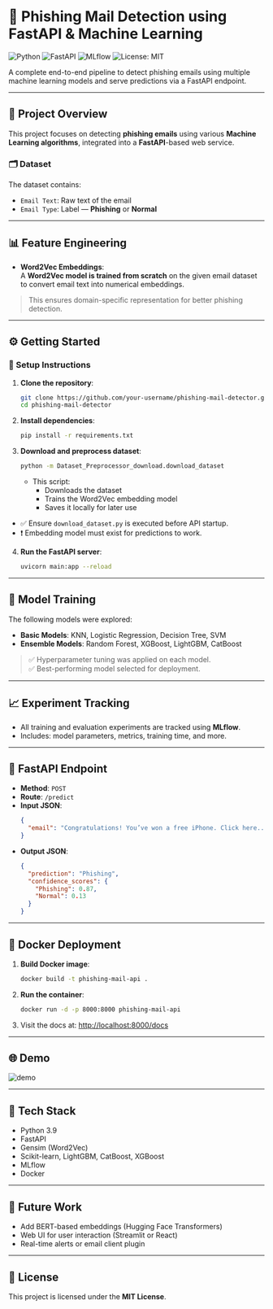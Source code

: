 # 📧 Phishing Mail Detection using FastAPI & Machine Learning

![Python](https://img.shields.io/badge/Python-3.9-blue)
![FastAPI](https://img.shields.io/badge/FastAPI-API-green)
![MLflow](https://img.shields.io/badge/MLflow-Experiment--Tracking-orange)
![License: MIT](https://img.shields.io/badge/License-MIT-yellow.svg)

A complete end-to-end pipeline to detect phishing emails using multiple machine learning models and serve predictions via a FastAPI endpoint.

---

## 🎯 Project Overview

This project focuses on detecting **phishing emails** using various **Machine Learning algorithms**, integrated into a **FastAPI**-based web service.

### 🗂️ Dataset

The dataset contains:
- `Email Text`: Raw text of the email
- `Email Type`: Label — **Phishing** or **Normal**

---

## 📊 Feature Engineering

- **Word2Vec Embeddings**:  
  A **Word2Vec model is trained from scratch** on the given email dataset to convert email text into numerical embeddings.

> This ensures domain-specific representation for better phishing detection.

---

## ⚙️ Getting Started

### 🔧 Setup Instructions

1. **Clone the repository**:
    ```bash
    git clone https://github.com/your-username/phishing-mail-detector.git
    cd phishing-mail-detector
    ```

2. **Install dependencies**:
    ```bash
    pip install -r requirements.txt
    ```

3. **Download and preprocess dataset**:
    ```bash
    python -m Dataset_Preprocessor_download.download_dataset
    ```

   - This script:
     - Downloads the dataset
     - Trains the Word2Vec embedding model
     - Saves it locally for later use


- ✅ Ensure `download_dataset.py` is executed before API startup.
- ❗ Embedding model must exist for predictions to work.


4. **Run the FastAPI server**:
    ```bash
    uvicorn main:app --reload
    ```

---

## 🧠 Model Training

The following models were explored:
- **Basic Models**: KNN, Logistic Regression, Decision Tree, SVM
- **Ensemble Models**: Random Forest, XGBoost, LightGBM, CatBoost

> ✅ Hyperparameter tuning was applied on each model.  
> ✅ Best-performing model selected for deployment.

---

## 📈 Experiment Tracking

- All training and evaluation experiments are tracked using **MLflow**.
- Includes: model parameters, metrics, training time, and more.

---

## 🚀 FastAPI Endpoint

- **Method**: `POST`  
- **Route**: `/predict`
- **Input JSON**:
    ```json
    {
      "email": "Congratulations! You’ve won a free iPhone. Click here..."
    }
    ```
- **Output JSON**:
    ```json
    {
      "prediction": "Phishing",
      "confidence_scores": {
        "Phishing": 0.87,
        "Normal": 0.13
      }
    }
    ```

---

## 🐳 Docker Deployment

1. **Build Docker image**:
    ```bash
    docker build -t phishing-mail-api .
    ```

2. **Run the container**:
    ```bash
    docker run -d -p 8000:8000 phishing-mail-api
    ```

3. Visit the docs at: [http://localhost:8000/docs](http://localhost:8000/docs)

---

## 🌐 Demo

![demo](https://user-images.githubusercontent.com/demo-user/demo-gif.gif) <!-- Replace with your own hosted GIF URL -->

---

## 🧰 Tech Stack

- Python 3.9
- FastAPI
- Gensim (Word2Vec)
- Scikit-learn, LightGBM, CatBoost, XGBoost
- MLflow
- Docker

---

## 🚧 Future Work

- Add BERT-based embeddings (Hugging Face Transformers)
- Web UI for user interaction (Streamlit or React)
- Real-time alerts or email client plugin

---

## 📄 License

This project is licensed under the **MIT License**.
